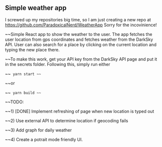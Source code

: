 ## Simple weather app

I screwed up my repositories big time, so I am just creating a new repo at https://github.com/ParadoxicalNerd/WeatherApp
Sorry for the incovinience!

~~Simple React app to show the weather to the user. The app fetches the user location from gps coordinates and fetches weather from the DarkSky API. User can also search for a place by clicking on the current location and typing the new place there.

~~To make this work, get your API key from the DarkSky API page and put it in the secrets folder. Following this, simply run either 

~~```
yarn start
~~```

~~or

~~```
yarn build
~~```

~~TODO:

~~1) [DONE] Implement refreshing of page when new location is typed out

~~2) Use external API to determine location if geocoding fails

~~3) Add graph for daily weather

~~4) Create a potrait mode friendly UI.
